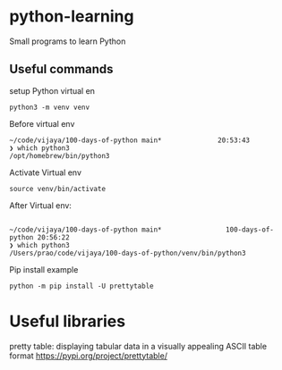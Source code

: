 # python-learning
Small programs to learn Python


## Useful commands

setup Python virtual en

```
python3 -m venv venv

```

Before virtual env
```
~/code/vijaya/100-days-of-python main*              20:53:43
❯ which python3
/opt/homebrew/bin/python3
```

Activate Virtual env

```
source venv/bin/activate
```

After Virtual env:
```

~/code/vijaya/100-days-of-python main*                100-days-of-python 20:56:22
❯ which python3
/Users/prao/code/vijaya/100-days-of-python/venv/bin/python3

```


Pip install example
```
python -m pip install -U prettytable

```

# Useful libraries
pretty table:  displaying tabular data in a visually appealing ASCII table format
https://pypi.org/project/prettytable/


